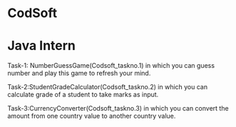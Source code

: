 # CodSoft
# Java Intern

Task-1: NumberGuessGame(Codsoft_taskno.1) in which you can guess number and play this game to refresh your mind.

Task-2:StudentGradeCalculator(Codsoft_taskno.2) in which you can calculate grade of a student to take marks as input.

Task-3:CurrencyConverter(Codsoft_taskno.3) in which you can convert the amount from one country value to another country value.

